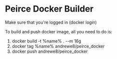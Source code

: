 # Peirce Docker Builder

Make sure that you're logged in (docker login)

To build and push docker image, all you need to do is:

1. docker build -t %name% . --m 16g
2. docker tag %name% andrewe8/peirce_docker
3. docker push andrewe8/peirce_docker
